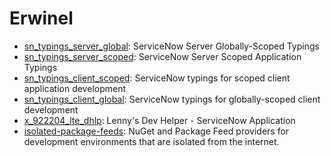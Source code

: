 # Erwinel

- [sn_typings_server_global](https://github.com/erwinel/sn_typings_server_global): ServiceNow Server Globally-Scoped Typings
- [sn_typings_server_scoped](https://github.com/erwinel/sn_typings_server_scoped): ServiceNow Server Scoped Application Typings
- [sn_typings_client_scoped](https://github.com/erwinel/sn_typings_client_scoped): ServiceNow typings for scoped client application development
- [sn_typings_client_global](https://github.com/erwinel/sn_typings_client_global): ServiceNow typings for globally-scoped client development
- [x_922204_lte_dhlp](https://github.com/erwinel/x_922204_lte_dhlp): Lenny's Dev Helper - ServiceNow Application
- [isolated-package-feeds](https://github.com/erwinel/isolated-package-feeds): NuGet and Package Feed providers for development environments that are isolated from the internet.
